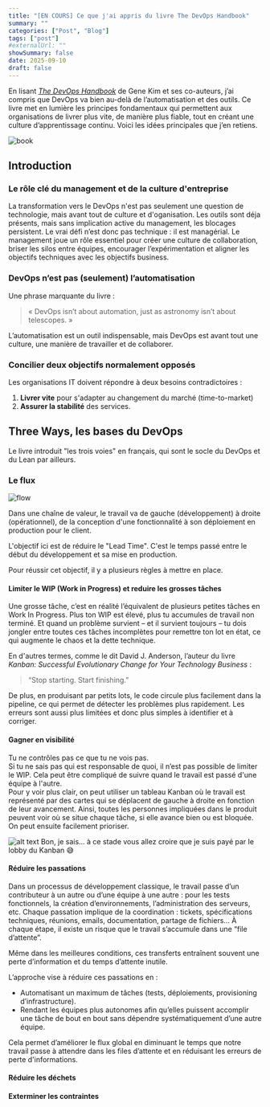 ```yaml
---
title: "[EN COURS] Ce que j'ai appris du livre The DevOps Handbook"
summary: ""
categories: ["Post", "Blog"]
tags: ["post"]
#externalUrl: ""
showSummary: false
date: 2025-09-10
draft: false
---
```


En lisant [*The DevOps Handbook*](https://www.amazon.fr/Devops-Handbook-World-class-Reliability-Organizations/dp/1950508404/ref=sr_1_1?__mk_fr_FR=%C3%85M%C3%85%C5%BD%C3%95%C3%91&crid=10VC45209RW6M&dib=eyJ2IjoiMSJ9.rD4eAOSqjLJjRabtUQwGIp3tnTZCkn8GNIzbwGyu8j_zz0aDPFjNfR1jwOs-7-JPt3Bd_71E32Haai0J2jf4yGdj2Oz69Lj5FpPujzJGryRrAXovFtvUz0VcI7Tqk6xV2Nrqp98m1Jmx9GQoLB12fRksBmLn0j09SwdWOr8p4kCbCpgr4Bx1jD_XwW7Qq7qWJ7ZUtNOVn8yWKRS4b9VJ6dmpQaeTOD-8atwoexBacpT2s1yUFFRtib0mCmD8gg5EjIiz-B_H-PcUTtsgx8zX0iUZBg4YpWaJ-WlN5HHgpc0.LlUTTwqzmEkTSK2xmhhycX7OXolaaZ9iZOZaL3rwCAo&dib_tag=se&keywords=The+DevOps+Handbook&qid=1757530245&sprefix=the+devops+handbook%2Caps%2C89&sr=8-1) de Gene Kim et ses co-auteurs, j’ai compris que DevOps va bien au-delà de l’automatisation et des outils. Ce livre met en lumière les principes fondamentaux qui permettent aux organisations de livrer plus vite, de manière plus fiable, tout en créant une culture d’apprentissage continu. Voici les idées principales que j’en retiens.

![book](book.png)

## Introduction 
### Le rôle clé du management et de la culture d'entreprise
La transformation vers le DevOps n'est pas seulement une question de technologie, mais avant tout de culture et d'oganisation. Les outils sont  déja présents, mais sans implication active du  management, les blocages persistent. Le vrai défi n’est donc pas technique : il est managérial.
Le management joue un rôle essentiel pour créer une culture de collaboration, briser les silos entre équipes, encourager l’expérimentation et aligner les objectifs techniques avec les objectifs business.

### DevOps n’est pas (seulement) l’automatisation

Une phrase marquante du livre :

> « DevOps isn’t about automation, just as astronomy isn’t about telescopes. »

L’automatisation est un outil indispensable, mais DevOps est avant tout une culture, une manière de travailler et de collaborer.

### Concilier deux objectifs normalement opposés

Les organisations IT doivent répondre à deux besoins contradictoires :
1. **Livrer vite** pour s'adapter au changement du marché (time-to-market)
2. **Assurer la stabilité** des services.

## Three Ways, les bases du DevOps
Le livre introduit "les trois voies" en français, qui sont le socle du DevOps et du Lean par ailleurs.

### Le flux

![flow](flow.png)

Dans une chaîne de valeur, le travail va de gauche (développement) à droite (opérationnel), de la conception d'une fonctionnalité à son déploiement en production pour le client.

L'objectif ici est de réduire le "Lead Time". C'est le temps passé entre le début du développement et sa mise en production.

Pour réussir cet objectif, il y a plusieurs règles à mettre en place.

#### Limiter le WIP (Work in Progress) et reduire les grosses tâches
Une grosse tâche, c’est en réalité l’équivalent de plusieurs petites tâches en Work In Progress. Plus ton WIP est élevé, plus tu accumules de travail non terminé. Et quand un problème survient – et il survient toujours – tu dois jongler entre toutes ces tâches incomplètes pour remettre ton lot en état, ce qui augmente le chaos et la dette technique.

En d'autres termes, comme le dit David J. Anderson, l’auteur du livre *Kanban: Successful Evolutionary Change for Your Technology Business* :

> “Stop starting. Start finishing.”

De plus, en produisant par petits lots, le code circule plus facilement dans la pipeline, ce qui permet de détecter les problèmes plus rapidement. Les erreurs sont aussi plus limitées et donc plus simples à identifier et à corriger.

#### Gagner en visibilité
Tu ne contrôles pas ce que tu ne vois pas.  
Si tu ne sais pas qui est responsable de quoi, il n’est pas possible de limiter le WIP. Cela peut être compliqué de suivre quand le travail est passé d'une équipe à l'autre.  
Pour y voir plus clair, on peut utiliser un tableau Kanban où le travail est représenté par des cartes qui se déplacent de gauche à droite en fonction de leur avancement. Ainsi, toutes les personnes impliquées dans le produit peuvent voir où se situe chaque tâche, si elle avance bien ou est bloquée. On peut ensuite facilement prioriser.

![alt text](kanban.png)
Bon, je sais… à ce stade vous allez croire que je suis payé par le lobby du Kanban 😅 

#### Réduire les passations
Dans un processus de développement classique, le travail passe d’un contributeur à un autre ou d’une équipe à une autre : pour les tests fonctionnels, la création d’environnements, l’administration des serveurs, etc.
Chaque passation implique de la coordination : tickets, spécifications techniques, réunions, emails, documentation, partage de fichiers… À chaque étape, il existe un risque que le travail s’accumule dans une “file d’attente”.

Même dans les meilleures conditions, ces transferts entraînent souvent une perte d’information et du temps d’attente inutile.

L’approche vise à réduire ces passations en :
- Automatisant un maximum de tâches (tests, déploiements, provisioning d’infrastructure).
- Rendant les équipes plus autonomes afin qu’elles puissent accomplir une tâche de bout en bout sans dépendre systématiquement d’une autre équipe.

Cela permet d’améliorer le flux global en diminuant le temps que notre travail passe à attendre dans les files d’attente et en réduisant les erreurs de perte d'informations.

#### Réduire les déchets
#### Exterminer les contraintes
